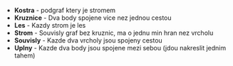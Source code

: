 + **Kostra** - podgraf ktery je stromem
+ **Kruznice** - Dva body spojene vice nez jednou cestou
+ **Les** - Kazdy strom je les
+ **Strom** - Souvisly graf bez kruznic, ma o jednu min hran nez vrcholu
+ **Souvisly** - Kazde dva vrcholy jsou spojeny cestou
+ **Uplny** - Kazde dva body jsou spojene mezi sebou (jdou nakreslit jednim tahem)